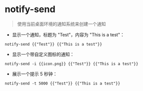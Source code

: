 # notify-send

> 使用当前桌面环境的通知系统来创建一个通知

- 显示一个通知，标题为 "Test"，内容为 "This is a test"：

`notify-send {{"Test"}} {{"This is a test"}}`

- 显示一个带自定义图标的通知：

`notify-send -i {{icon.png}} {{"Test"}} {{"This is a test"}}`

- 展示一个提示 5 秒钟：

`notify-send -t 5000 {{"Test"}} {{"This is a test"}}`

[#]: contributors: ([庄秋彬]，[王兴宇，Linux 中國])